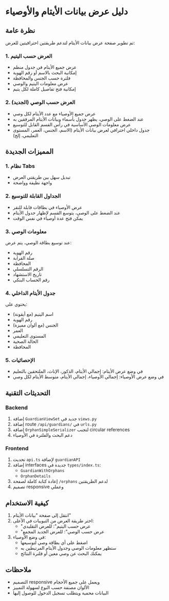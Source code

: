 # دليل عرض بيانات الأيتام والأوصياء

## نظرة عامة

تم تطوير صفحة عرض بيانات الأيتام لتدعم طريقتين احترافيتين للعرض:

### 1. العرض حسب اليتيم
- عرض جميع الأيتام في جدول منظم
- إمكانية البحث بالاسم أو رقم الهوية
- فلترة حسب الجنس والمحافظة
- عرض معلومات اليتيم والوصي
- إمكانية فتح تفاصيل كاملة لكل يتيم

### 2. العرض حسب الوصي (الجديد)
- عرض جميع الأوصياء مع عدد الأيتام لكل وصي
- عند الضغط على الوصي، يظهر جدول بأسماء وبيانات الأيتام المرفقين به
- عرض معلومات الوصي الأساسية في رأس القسم القابل للتوسيع
- جدول داخلي احترافي لعرض بيانات الأيتام (الاسم، الجنس، العمر، المستوى التعليمي، إلخ)

## المميزات الجديدة

### 1. نظام Tabs
- تبديل سهل بين طريقتي العرض
- واجهة نظيفة وواضحة

### 2. الجداول القابلة للتوسيع
- عرض الأوصياء في بطاقات قابلة للنقر
- عند الضغط على الوصي، يتوسع القسم لإظهار جدول الأيتام
- يمكن فتح عدة أوصياء في نفس الوقت

### 3. معلومات الوصي
عند توسيع بطاقة الوصي، يتم عرض:
- رقم الهوية
- صلة القرابة
- المحافظة
- الرقم التسلسلي
- تاريخ الاستشهاد
- رقم الحساب البنكي

### 4. جدول الأيتام الداخلي
يحتوي على:
- اسم اليتيم (مع أيقونة)
- رقم الهوية
- الجنس (مع ألوان مميزة)
- العمر
- المستوى التعليمي
- الحالة الصحية
- المحافظة

### 5. الإحصائيات
- في وضع عرض الأيتام: إجمالي الأيتام، الذكور، الإناث، الملتحقين بالتعليم
- في وضع عرض الأوصياء: إجمالي الأوصياء، إجمالي الأيتام، متوسط الأيتام لكل وصي

## التحديثات التقنية

### Backend
1. إضافة `GuardianViewSet` جديد في `views.py`
2. إضافة route `/api/guardians/` في `urls.py`
3. إضافة `OrphanSimpleSerializer` لتجنب circular references
4. دعم البحث والفلترة في الأوصياء

### Frontend
1. تحديث `api.ts` لإضافة `guardianAPI`
2. إضافة interfaces جديدة في `types/index.ts`:
   - `GuardianWithOrphans`
   - `OrphanDetails`
3. إعادة كتابة كاملة لصفحة `/orphans` لدعم الطريقتين
4. تصميم responsive وعملي

## كيفية الاستخدام

1. انتقل إلى صفحة "بيانات الأيتام"
2. اختر طريقة العرض من التبويبات في الأعلى:
   - "عرض حسب اليتيم": للعرض التقليدي
   - "عرض حسب الوصي": للعرض الجديد المجمع
3. في وضع الأوصياء:
   - اضغط على أي بطاقة وصي لتوسيعها
   - ستظهر معلومات الوصي وجدول الأيتام المرتبطين به
   - يمكنك البحث عن وصي معين أو فلترة النتائج

## ملاحظات
- التصميم responsive ويعمل على جميع الأحجام
- الألوان مصنفة حسب النوع لسهولة التمييز
- البيانات محمية ويتطلب تسجيل الدخول للوصول إليها

